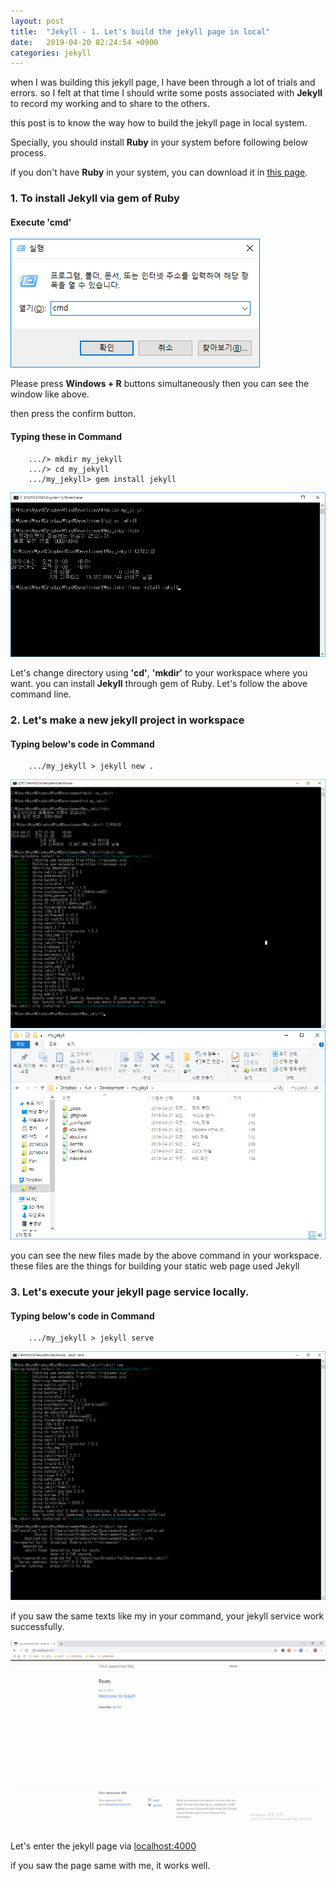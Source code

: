 ```yaml
---
layout: post
title:  "Jekyll - 1. Let's build the jekyll page in local"
date:   2019-04-20 02:24:54 +0900
categories: jekyll
---
```


when I was building this jekyll page, I have been through a lot of trials and errors. so I felt at that time I should write some posts associated with __Jekyll__ to record my working and to share to the others.

this post is to know the way how to build the jekyll page in local system.

Specially, you should install __Ruby__ in your system before following below process.

if you don't have __Ruby__ in your system, you can download it in [this page](https://rubyinstaller.org/downloads/).

### 1. To install Jekyll via gem of Ruby

#### Execute __'cmd'__

<img src="/workspace/devlog/jekyll/build_local_jekyll/res/1.png">

Please press __Windows + R__ buttons simultaneously then you can see the window like above.

then press the confirm button.

#### Typing these in Command
```
    .../> mkdir my_jekyll
    .../> cd my_jekyll
    .../my_jekyll> gem install jekyll
```
<img src="/workspace/devlog/jekyll/build_local_jekyll/res/2.png">

Let's change directory using __'cd'__, __'mkdir'__ to your workspace where you want. you can install __Jekyll__ through gem of Ruby. Let's follow the above command line.

### 2. Let's make a new jekyll project in workspace

#### Typing below's code in Command
```
    .../my_jekyll > jekyll new .
```
<img src="/workspace/devlog/jekyll/build_local_jekyll/res/3.png">

<img src="/workspace/devlog/jekyll/build_local_jekyll/res/4.png">

you can see the new files made by the above command in your workspace.
these files are the things for building your static web page used Jekyll

### 3. Let's execute your jekyll page service locally.

#### Typing below's code in Command
```
    .../my_jekyll > jekyll serve
```

<img src="/workspace/devlog/jekyll/build_local_jekyll/res/5.png">

if you saw the same texts like my in your command, your jekyll service work successfully.

<img src="/workspace/devlog/jekyll/build_local_jekyll/res/6.png">

Let's enter the jekyll page via [localhost:4000](http://localhost:4000)

if you saw the page same with me, it works well.